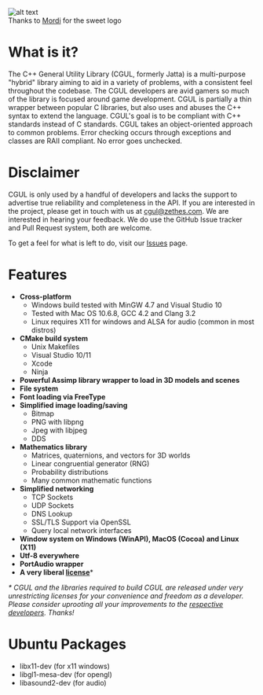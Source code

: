 ![alt text](https://raw.github.com/Zethes/CGUL/master/resources/logo.png "CGUL Logo")  
Thanks to [Mordi](http://mordi.ziphoid.com/) for the sweet logo

What is it?
=====
The C++ General Utility Library (CGUL, formerly Jatta) is a multi-purpose "hybrid" library aiming to aid in a variety of problems, with a consistent feel throughout the codebase.  The CGUL developers are avid gamers so much of the library is focused around game development.  CGUL is partially a thin wrapper between popular C libraries, but also uses and abuses the C++ syntax to extend the language.  CGUL's goal is to be compliant with C++ standards instead of C standards.  CGUL takes an object-oriented approach to common problems.  Error checking occurs through exceptions and classes are RAII compliant.  No error goes unchecked.

Disclaimer
=====
CGUL is only used by a handful of developers and lacks the support to advertise true reliability and completeness in the API.  If you are interested in the project, please get in touch with us at cgul@zethes.com.  We are interested in hearing your feedback.  We do use the GitHub Issue tracker and Pull Request system, both are welcome.

To get a feel for what is left to do, visit our [Issues](https://github.com/Zethes/CGUL/issues) page.

Features
=====

- **Cross-platform**
  - Windows build tested with MinGW 4.7 and Visual Studio 10
  - Tested with Mac OS 10.6.8, GCC 4.2 and Clang 3.2
  - Linux requires X11 for windows and ALSA for audio (common in most distros)
- **CMake build system**
  - Unix Makefiles
  - Visual Studio 10/11
  - Xcode
  - Ninja
- **Powerful Assimp library wrapper to load in 3D models and scenes**
- **File system**
- **Font loading via FreeType**
- **Simplified image loading/saving**
  - Bitmap
  - PNG with libpng
  - Jpeg with libjpeg
  - DDS
- **Mathematics library**
  - Matrices, quaternions, and vectors for 3D worlds
  - Linear congruential generator (RNG)
  - Probability distributions
  - Many common mathematic functions
- **Simplified networking**
  - TCP Sockets
  - UDP Sockets
  - DNS Lookup
  - SSL/TLS Support via OpenSSL
  - Query local network interfaces
- **Window system on Windows (WinAPI), MacOS (Cocoa) and Linux (X11)**
- **Utf-8 everywhere**
- **PortAudio wrapper**
- **A very liberal [license](https://github.com/Zethes/CGUL/blob/master/license.md)***

<i>* CGUL and the libraries required to build CGUL are released under very unrestricting licenses for your convenience and freedom as a developer. Please consider uprooting all your improvements to the [respective developers](http://www.zethes.com/cgul/doxygen/acknowledgements.html).  Thanks!</i>

Ubuntu Packages
=====
- libx11-dev (for x11 windows)
- libgl1-mesa-dev (for opengl)
- libasound2-dev (for audio)
